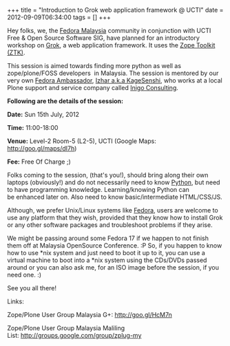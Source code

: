 +++
title = "Introduction to Grok web application framework @ UCTI"
date = 2012-09-09T06:34:00
tags = []
+++

Hey folks, we, the [Fedora Malaysia](http://fedora.my) community in conjunction with UCTI Free & Open Source Software SIG, have planned for an introductory workshop on [Grok](http://grok.zope.org), a web application framework. It uses the [Zope Toolkit (ZTK)](http://docs.zope.org/zopetoolkit).


This session is aimed towards finding more python as well as zope/plone/FOSS developers  in Malaysia. The session is mentored by our very own [Fedora Ambassador](https://fedoraproject.org/wiki/Ambassadors), [Izhar a.k.a KageSenshi](http://blog.kagesenshi.org), who works at a local Plone support and service company called [Inigo Consulting](http://www.inigo-tech.com).

**Following are the details of the session:**

**Date:** Sun 15th July, 2012

**Time:** 11:00-18:00

**Venue:** Level-2 Room-5 (L2-5), UCTI (Google Maps:
http://goo.gl/maps/dI7h)

**Fee:** Free Of Charge ;)

Folks coming to the session, (that's you!), should bring along their own laptops (obviously!) and do not necessarily need to know [Python](http://python.org), but need to have programming knowledge. Learning/knowing Python can be enhanced later on. Also need to know basic/intermediate HTML/CSS/JS.

Although, we prefer Unix/Linux systems like [Fedora](https://fedoraproject.org), users are welcome to use any platform that they wish, provided that they know how to install Grok or any other software packages and troubleshoot problems if they arise.

We might be passing around some Fedora 17 if we happen to not finish them off at Malaysia OpenSource Conference. :P So, if you happen to know how to use \*nix system and just need to boot it up to it, you can use a virtual machine to boot into a \*nix system using the CDs/DVDs passed around or you can also ask me, for an ISO image before the session, if you need one. :)

See you all there!

Links:

Zope/Plone User Group Malaysia G+: http://goo.gl/HcM7n

Zope/Plone User Group Malaysia Maliling List: http://groups.google.com/group/zplug-my
